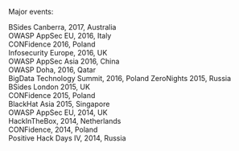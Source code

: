 Major events:

BSides Canberra, 2017, Australia<br/>
OWASP AppSec EU, 2016, Italy<br/>
CONFidence 2016, Poland <br/>
Infosecurity Europe, 2016, UK<br/> 
OWASP AppSec Asia 2016, China <br/>
OWASP Doha, 2016, Qatar<br/>
BigData Technology Summit, 2016, Poland
ZeroNights 2015, Russia<br/>
BSides London 2015, UK<br/>
CONFidence 2015, Poland<br/>
BlackHat Asia 2015, Singapore<br/>
OWASP AppSec EU, 2014, UK<br/>
HackInTheBox, 2014, Netherlands<br/>
CONFidence, 2014, Poland<br/>
Positive Hack Days IV, 2014, Russia<br/>
